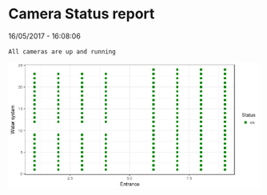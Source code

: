 Camera Status report
================
16/05/2017 - 16:08:06

    All cameras are up and running

![](camreport_files/figure-markdown_github/unnamed-chunk-2-1.png)
